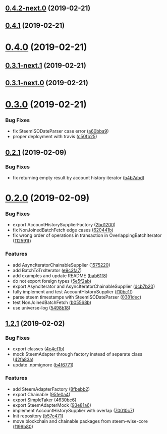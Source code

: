 <a name="0.4.2-next.0"></a>
## [0.4.2-next.0](https://github.com/wise-team/steem-efficient-stream/compare/v0.4.1...v0.4.2-next.0) (2019-02-21)



<a name="0.4.1"></a>
## [0.4.1](https://github.com/wise-team/steem-efficient-stream/compare/v0.4.0...v0.4.1) (2019-02-21)



<a name="0.4.0"></a>
# [0.4.0](https://github.com/wise-team/steem-efficient-stream/compare/v0.3.1-next.1...v0.4.0) (2019-02-21)



<a name="0.3.1-next.1"></a>
## [0.3.1-next.1](https://github.com/wise-team/steem-efficient-stream/compare/v0.3.1-next.0...v0.3.1-next.1) (2019-02-21)



<a name="0.3.1-next.0"></a>
## [0.3.1-next.0](https://github.com/wise-team/steem-efficient-stream/compare/v0.3.0...v0.3.1-next.0) (2019-02-21)



<a name="0.3.0"></a>
# [0.3.0](https://github.com/wise-team/steem-efficient-stream/compare/v0.2.1...v0.3.0) (2019-02-21)


### Bug Fixes

* fix SteemISODateParser case error ([a60bba9](https://github.com/wise-team/steem-efficient-stream/commit/a60bba9))
* proper deployment with travis ([c50fb25](https://github.com/wise-team/steem-efficient-stream/commit/c50fb25))



<a name="0.2.1"></a>
## [0.2.1](https://github.com/wise-team/steem-efficient-stream/compare/v0.2.0...v0.2.1) (2019-02-09)


### Bug Fixes

* fix returning empty result by account history iterator ([b4b7abd](https://github.com/wise-team/steem-efficient-stream/commit/b4b7abd))



<a name="0.2.0"></a>
# [0.2.0](https://github.com/wise-team/steem-efficient-stream/compare/v1.2.1...v0.2.0) (2019-02-09)


### Bug Fixes

* export AccountHistorySupplierFactory ([2bd1200](https://github.com/wise-team/steem-efficient-stream/commit/2bd1200))
* fix NonJoinedBatchFetch edge cases ([620441b](https://github.com/wise-team/steem-efficient-stream/commit/620441b))
* fix wrong order of operations in transaction in OverlappingBatchIterator ([112591f](https://github.com/wise-team/steem-efficient-stream/commit/112591f))


### Features

* add AsyncIteratorChainableSupplier ([1575220](https://github.com/wise-team/steem-efficient-stream/commit/1575220))
* add BatchToTrxIterator ([e9c3fa7](https://github.com/wise-team/steem-efficient-stream/commit/e9c3fa7))
* add examples and update README ([bab61f8](https://github.com/wise-team/steem-efficient-stream/commit/bab61f8))
* do not export foreign types ([5e5f2ab](https://github.com/wise-team/steem-efficient-stream/commit/5e5f2ab))
* export AsyncIterator and AsyncIteratorChainableSupplier ([dcb7b20](https://github.com/wise-team/steem-efficient-stream/commit/dcb7b20))
* fully implement and test AccountHistorySupplier ([f10bc1f](https://github.com/wise-team/steem-efficient-stream/commit/f10bc1f))
* parse steem timestamps with SteemISODateParser ([0381dec](https://github.com/wise-team/steem-efficient-stream/commit/0381dec))
* test NonJoinedBatchFetch ([b05568b](https://github.com/wise-team/steem-efficient-stream/commit/b05568b))
* use universe-log ([5498b18](https://github.com/wise-team/steem-efficient-stream/commit/5498b18))



<a name="1.2.1"></a>
## [1.2.1](https://github.com/wise-team/steem-efficient-stream/compare/b57c471...v1.2.1) (2019-02-02)


### Bug Fixes

* export classes ([4c4cf1b](https://github.com/wise-team/steem-efficient-stream/commit/4c4cf1b))
* mock SteemAdapter through factory instead of separate class ([42fa83a](https://github.com/wise-team/steem-efficient-stream/commit/42fa83a))
* update .npmignore ([b4f6771](https://github.com/wise-team/steem-efficient-stream/commit/b4f6771))


### Features

* add SteemAdapterFactory ([8fbebb2](https://github.com/wise-team/steem-efficient-stream/commit/8fbebb2))
* export Chainable ([95fe0a4](https://github.com/wise-team/steem-efficient-stream/commit/95fe0a4))
* export SimpleTaker ([4630bc6](https://github.com/wise-team/steem-efficient-stream/commit/4630bc6))
* export SteemAdapterMock ([93e81a6](https://github.com/wise-team/steem-efficient-stream/commit/93e81a6))
* implement AccountHistorySupplier with overlap ([70010c7](https://github.com/wise-team/steem-efficient-stream/commit/70010c7))
* Init repository ([b57c471](https://github.com/wise-team/steem-efficient-stream/commit/b57c471))
* move blockchain and chainable packages from steem-wise-core ([f199b80](https://github.com/wise-team/steem-efficient-stream/commit/f199b80))



